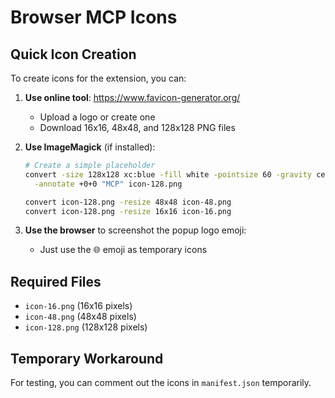 # Browser MCP Icons

## Quick Icon Creation

To create icons for the extension, you can:

1. **Use online tool**: https://www.favicon-generator.org/
   - Upload a logo or create one
   - Download 16x16, 48x48, and 128x128 PNG files

2. **Use ImageMagick** (if installed):
   ```bash
   # Create a simple placeholder
   convert -size 128x128 xc:blue -fill white -pointsize 60 -gravity center \
     -annotate +0+0 "MCP" icon-128.png
   
   convert icon-128.png -resize 48x48 icon-48.png
   convert icon-128.png -resize 16x16 icon-16.png
   ```

3. **Use the browser** to screenshot the popup logo emoji:
   - Just use the 🌐 emoji as temporary icons

## Required Files

- `icon-16.png` (16x16 pixels)
- `icon-48.png` (48x48 pixels)
- `icon-128.png` (128x128 pixels)

## Temporary Workaround

For testing, you can comment out the icons in `manifest.json` temporarily.

